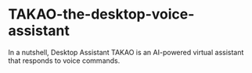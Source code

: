 # TAKAO-the-desktop-voice-assistant
In a nutshell, Desktop Assistant TAKAO is an AI-powered virtual assistant that responds to voice commands. 

